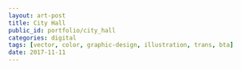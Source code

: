 ```yaml
---
layout: art-post
title: City Hall
public_id: portfolio/city_hall
categories: digital
tags: [vector, color, graphic-design, illustration, trans, bta]
date: 2017-11-11
---
```

